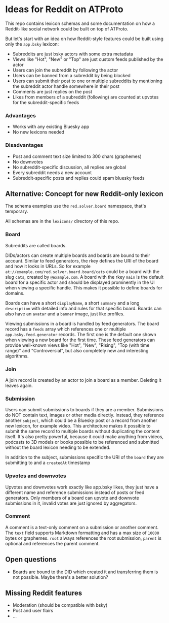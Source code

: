 # Ideas for Reddit on ATProto

This repo contains lexicon schemas and some documentation on how a Reddit-like social network could be built on top of ATProto.

But let's start with an idea on how Reddit-style features could be built using only the `app.bsky` lexicon:

- Subreddits are just bsky actors with some extra metadata
- Views like "Hot", "New" or "Top" are just custom feeds published by the actor
- Users can join the subreddit by following the actor
- Users can be banned from a subreddit by being blocked
- Users can submit their post to one or multiple subreddits by mentioning the subreddit actor handle somewhere in their post
- Comments are just replies on the post
- Likes from members of a subreddit (following) are counted at upvotes for the subreddit-specific feeds

### Advantages

- Works with any existing Bluesky app
- No new lexicons needed

### Disadvantages

- Post and comment text size limited to 300 chars (graphemes)
- No downvotes
- No subreddit-specific discussion, all replies are global
- Every subreddit needs a new account
- Subreddit-specific posts and replies could spam bluesky feeds

## Alternative: Concept for new Reddit-only lexicon

The schema examples use the `red.solver.board` namespace, that's temporary.

All schemas are in the `lexicons/` directory of this repo.

### Board

Subreddits are called boards.

DIDs/actors can create multiple boards and boards are bound to their account. Similar to feed generators, the rkey defines the URI of the board and how it looks in URLs.
So for example `at://example.com/red.solver.board.board/cats` could be a board with the slug `cats`, created by `@example.com`. A board with the rkey `main` is the default board for a specific actor and should be displayed prominently in the UI when viewing a specific handle. This makes it possible to define boards for domains.

Boards can have a short `displayName`, a short `summary` and a long `description` with detailed info and rules for that specific board. Boards can also have an `avatar` and a `banner` image, just like profiles.

Viewing submissions in a board is handled by feed generators. The board record has a `feeds` array which references one or multiple `app.bsky.feed.generator` records. The first one is the default one shown when viewing a new board for the first time. These feed generators can provide well-known views like "Hot", "New", "Rising", "Top (with time range)" and "Controversial", but also completely new and interesting algorithms.

### Join

A join record is created by an actor to join a board as a member. Deleting it leaves again.

### Submission

Users can submit submissions to boards if they are a member. Submissions do NOT contain text, images or other media directly. Instead, they reference another `subject`, which could be a Bluesky post or a record from another new lexicon, for example video. This architecture makes it possible to submit the same record to multiple boards without duplicating the content itself. It's also pretty powerful, because it could make anything from videos, podcasts to 3D models or books possible to be referenced and submitted without the board lexicon needing to be extended.

In addition to the subject, submissions specific the URI of the `board` they are submitting to and a `createdAt` timestamp

### Upvotes and downvotes

Upvotes and downvotes work exactly like app.bsky likes, they just have a different name and reference submissions instead of posts or feed generators. Only members of a board can upvote and downvote submissions in it, invalid votes are just ignored by aggregators.

### Comment

A comment is a text-only comment on a submission or another comment. The `text` field supports Markdown formatting and has a max size of `10000` bytes or graphemes. `root` always references the root submission, `parent` is optional and references the parent comment.

## Open questions

- Boards are bound to the DID which created it and transferring them is not possible. Maybe there's a better solution?

## Missing Reddit features

- Moderation (should be compatible with bsky)
- Post and user flairs
- ...